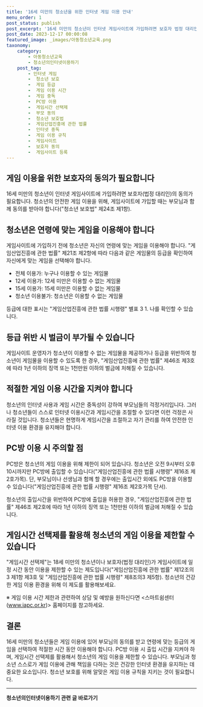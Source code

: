 ```yaml
---
title: '16세 미만의 청소년을 위한 인터넷 게임 이용 안내'
menu_order: 1
post_status: publish
post_excerpt: '16세 미만의 청소년이 인터넷 게임사이트에 가입하려면 보호자 법정 대리인 의 동의가 필요합니다. 청소년의 안전한 게임 이용을 위해, 게임사이트에 가입할 때는 부모님과 함께 동의를 받아야 합니다  청소년 보호법  제24조 제1항 .'
post_date: 2023-12-17 00:00:08
featured_image: _images/아동청소년교육.png
taxonomy:
    category:
        - 아동청소년교육
        - 청소년의인터넷이용하기
    post_tag:
        - 인터넷 게임
        -  청소년 보호
        -  게임 등급
        -  게임 이용 시간
        -  게임 중독
        -  PC방 이용
        -  게임시간 선택제
        -  부모 동의
        -  청소년 보호법
        -  게임산업진흥에 관한 법률
        -  인터넷 중독
        -  게임 이용 규칙
        -  게임사이트
        -  보호자 동의
        -  게임사이트 등록
---
```



## 게임 이용을 위한 보호자의 동의가 필요합니다

16세 미만의 청소년이 인터넷 게임사이트에 가입하려면 보호자(법정 대리인)의 동의가 필요합니다. 청소년의 안전한 게임 이용을 위해, 게임사이트에 가입할 때는 부모님과 함께 동의를 받아야 합니다("청소년 보호법" 제24조 제1항).

## 청소년은 연령에 맞는 게임을 이용해야 합니다

게임사이트에 가입하기 전에 청소년은 자신의 연령에 맞는 게임을 이용해야 합니다. "게임산업진흥에 관한 법률" 제21조 제2항에 따라 다음과 같은 게임물의 등급을 확인하여 자신에게 맞는 게임을 선택해야 합니다.

- 전체 이용가: 누구나 이용할 수 있는 게임물
- 12세 이용가: 12세 미만은 이용할 수 없는 게임물
- 15세 이용가: 15세 미만은 이용할 수 없는 게임물
- 청소년 이용불가: 청소년은 이용할 수 없는 게임물

등급에 대한 표시는 "게임산업진흥에 관한 법률 시행령" 별표 3 1. 나를 확인할 수 있습니다.

## 등급 위반 시 벌금이 부가될 수 있습니다

게임사이트 운영자가 청소년이 이용할 수 없는 게임물을 제공하거나 등급을 위반하여 청소년이 게임물을 이용할 수 있도록 한 경우, "게임산업진흥에 관한 법률" 제46조 제3호에 따라 1년 이하의 징역 또는 1천만원 이하의 벌금에 처해질 수 있습니다.

## 적절한 게임 이용 시간을 지켜야 합니다

청소년의 인터넷 사용과 게임 시간은 중독성이 강하여 부모님들의 걱정거리입니다. 그러나 청소년들이 스스로 인터넷 이용시간과 게임시간을 조절할 수 있다면 이런 걱정은 사라질 것입니다. 청소년들은 현명하게 게임시간을 조절하고 자기 관리를 하여 안전한 인터넷 이용 환경을 유지해야 합니다.

## PC방 이용 시 주의할 점

PC방은 청소년의 게임 이용을 위해 제한이 되어 있습니다. 청소년은 오전 9시부터 오후 10시까지만 PC방에 출입할 수 있습니다("게임산업진흥에 관한 법률 시행령" 제16조 제2호가목). 단, 부모님이나 선생님과 함께 할 경우에는 출입시간 외에도 PC방을 이용할 수 있습니다("게임산업진흥에 관한 법률 시행령" 제16조 제2호가목 단서).

청소년의 출입시간을 위반하여 PC방에 출입을 허용한 경우, "게임산업진흥에 관한 법률" 제46조 제2호에 따라 1년 이하의 징역 또는 1천만원 이하의 벌금에 처해질 수 있습니다.

## 게임시간 선택제를 활용해 청소년의 게임 이용을 제한할 수 있습니다

"게임시간 선택제"는 18세 미만의 청소년이나 보호자(법정 대리인)가 게임사이트에 일정 시간 동안 이용을 제한할 수 있는 제도입니다("게임산업진흥에 관한 법률" 제12조의3 제1항 제3호 및 "게임산업진흥에 관한 법률 시행령" 제8조의3 제5항). 청소년의 건강한 게임 이용 환경을 위해 이 제도를 활용해보세요.

※ 게임 이용 시간 제한과 관련하여 상담 및 예방을 원하신다면 <스마트쉼센터(www.iapc.or.kr)> 홈페이지를 참고하세요.

## 결론

16세 미만의 청소년들은 게임 이용에 있어 부모님의 동의를 받고 연령에 맞는 등급의 게임을 선택하여 적절한 시간 동안 이용해야 합니다. PC방 이용 시 출입 시간을 지켜야 하며, 게임시간 선택제를 활용해서 청소년의 게임 이용을 제한할 수 있습니다. 부모님과 청소년 스스로가 게임 이용에 관해 책임을 다하는 것은 건강한 인터넷 환경을 유지하는 데 중요한 요소입니다. 청소년 보호를 위해 알맞은 게임 이용 규칙을 지키는 것이 필요합니다.

<!-- wp:separator -->
<hr class="wp-block-separator has-alpha-channel-opacity"/>
<!-- /wp:separator -->

<!-- wp:group {"backgroundColor":"base","layout":{"type":"constrained"}} -->
<div class="wp-block-group has-base-background-color has-background"><!-- wp:paragraph {"align":"center","fontSize":"medium"} -->
<p class="has-text-align-center has-large-font-size"><strong>청소년의인터넷이용하기 관련 글 바로가기</strong></p>
<!-- /wp:paragraph -->


<!-- wp:latest-posts
{"categories":[{"id":34663,"count":19,"description":"","link":"https://uknowlaw.com/category/%ec%b2%ad%ec%86%8c%eb%85%84%ec%9d%98%ec%9d%b8%ed%84%b0%eb%84%b7%ec%9d%b4%ec%9a%a9%ed%95%98%ea%b8%b0/","name":"청소년의인터넷이용하기","slug":"청소년의인터넷이용하기","taxonomy":"category","parent":0,"meta":[],"_links":{"self":[{"href":"https://uknowlaw.com/wp-json/wp/v2/categories/34663"}],"collection":[{"href":"https://uknowlaw.com/wp-json/wp/v2/categories"}],"about":[{"href":"https://uknowlaw.com/wp-json/wp/v2/taxonomies/category"}],"wp:post_type":[{"href":"https://uknowlaw.com/wp-json/wp/v2/posts?categories=34663"}],"curies":[{"name":"wp","href":"https://api.w.org/{rel}","templated":true}]}}],"postsToShow":100,"excerptLength":28,"postLayout":"grid","columns":2,"featuredImageAlign":"left","featuredImageSizeSlug":"large","fontSize":"small"} /--></div>
<!-- /wp:group -->